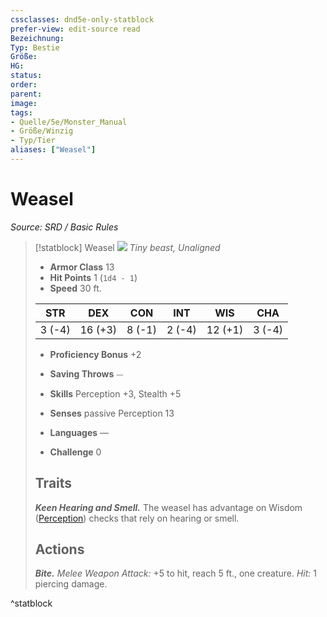 ```yaml
---
cssclasses: dnd5e-only-statblock
prefer-view: edit-source read
Bezeichnung: 
Typ: Bestie
Größe: 
HG: 
status:
order:
parent:
image: 
tags:
- Quelle/5e/Monster_Manual
- Größe/Winzig
- Typ/Tier
aliases: ["Weasel"]
---
```

# Weasel
*Source: SRD / Basic Rules*  

> [!statblock] Weasel
> ![](compendium/bestiary/beast/token/weasel.png#token)
> *Tiny beast, Unaligned*
> 
> - **Armor Class** 13 
> - **Hit Points** 1 (`1d4 - 1`)
> - **Speed** 30 ft.
> 
> |STR|DEX|CON|INT|WIS|CHA|
> |:---:|:---:|:---:|:---:|:---:|:---:|
> | 3 (-4)|16 (+3)| 8 (-1)| 2 (-4)|12 (+1)| 3 (-4)|
> 
> - **Proficiency Bonus** +2
> - **Saving Throws** ⏤
> - **Skills** Perception +3, Stealth +5
> - **Senses** passive Perception 13
> 
> - **Languages** —
> - **Challenge** 0
> 
> ## Traits
> 
> ***Keen Hearing and Smell.*** The weasel has advantage on Wisdom ([Perception](rules/skills.md#Perception)) checks that rely on hearing or smell.
> 
> ## Actions
> 
> ***Bite.*** *Melee Weapon Attack:* +5 to hit, reach 5 ft., one creature. *Hit:* 1 piercing damage.

^statblock